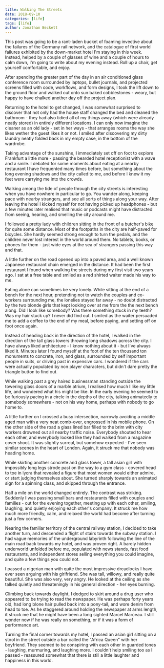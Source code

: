 ```yaml
---
title: Walking The Streets
date: 2018-09-10
categories: [life]
tags: [life]
author: Jonathan Beckett
---
```


This post was going to be a rant-laden bucket of foaming invective about the failures of the Germany rail network, and the catalogue of first world failures exhibited by the down-market hotel I'm staying in this week. Instead, helped by a couple of glasses of wine and a couple of hours to calm down, I'm going to write about my evening instead. Roll up a chair, get yourself comfortable, and enjoy.

After spending the greater part of the day in an air conditioned glass conference room surrounded by laptops, bullet journals, and projected screens filled with code, workflows, and form designs, I took the lift down to the ground floor and walked out onto sun baked cobblestones - weary, but happy to have chalked another day off the project plan.

Returning to the hotel to get changed, I was somewhat surprised to discover that not only had the house staff changed the bed and cleaned the bathroom - they had also tidied all of my things away (which were already neatly stored) in entirely different locations. I can only now imagine the cleaner as an old lady - set in her ways - that arranges rooms the way she likes wether the guest likes it or not. I smiled after discovering my dirty laundry neatly folded back in my empty case, in the bottom of the wardrobe.

Taking advantage of the sunshine, I immediately set off on foot to explore Frankfurt a little more - passing the bearded hotel receptionist with a wave and a smile. I debated for some moments about eating at a nearby restaurant I have frequented many times before, but something about the long evening shadows and the city called to me, and before I knew it my feet were carrying me into the crowds.

Walking among the tide of people through the city streets is interesting when you have nowhere in particular to go. You wander along, keeping pace with nearby strangers, and see all sorts of things along your way. After leaving the hotel I kicked myself for not having picked up headphones - but a few minutes later realised that music or podcasts might have distracted from seeing, hearing, and smelling the city around me.

I followed a pretty lady with children sitting in the front of a butcher's bike for quite some distance. Most of the footpaths in the city are half-paved for bicycles. She hardly seemed strong enough to turn the pedals, and the children never lost interest in the world around them. No tablets, books, or phones for them - just wide eyes at the sea of strangers passing this way and that.

A little further on the road opened up into a paved area, and a well known Japanese restaurant chain emerged in the distance. It had been the first restaurant I found when walking the streets during my first visit two years ago. I sat at a free table and smiled as a red shirted waiter made his way to me.

Eating alone can sometimes be very lonely. While sitting at the end of a bench for the next hour, pretending not to watch the couples and co-workers surrounding me, the lonelies stayed far away - no doubt distracted by the two blonde girls that kept looking over at me from the the next bench along. Did I look like somebody? Was there something stuck in my teeth? Was my hair stuck up? I never did find out. I smiled as the waiter persuaded me to add a coffee to the end of my meal, before paying, and setting off on foot once again.

Instead of heading back in the direction of the hotel, I walked in the direction of the tall glass towers throwing long shadows across the city. I have always liked architecture - I know nothing about it - but I've always liked it. Minutes later I found myself at the foot of the ten thousand ton monuments to concrete, iron, and glass, surrounded by self important people in suits, or driving past in expensive cars. I wondered if the cars were actually populated by non player characters, but didn't dare pretty the triangle button to find out.

While walking past a grey haired businessman standing outside the towering glass doors of a marble atrium, I realised how much I like my little life, and wondered what his might be like. In the early evening he seemed to be furiously pacing in a circle in the depths of the city, talking animatedly to somebody somewhere - not on his way home, perhaps with nobody to go home to.

A little further on I crossed a busy intersection, narrowly avoiding a middle aged man with a very neat comb-over, engrossed in his mobile phone. On the other side of the road a glass lined bar filled to the brim with city workers drowned out all nearby traffic noise. Everybody shouted to hear each other, and everybody looked like they had walked from a magazine cover shoot. It was slightly surreal, but somehow expected - I've seen similar scenes in the heart of London. Again, it struck me that nobody was heading home.

While skirting another concrete and glass tower, a tall asian girl with impossibly long legs strode past on the way to a gym class - covered head to toe in lycra that revealed a figure that most women would either admire, or start judging themselves about. She turned sharply towards an animated sign for a spinning class, and skipped through the entrance.

Half a mile on the world changed entirely. The contrast was striking. Suddenly I was passing small bars and restaurants filled with couples and families - out for the evening together, meeting up with each other, smiling, laughing, and quietly enjoying each other's company. It struck me how much more friendly, calm, and relaxed the world had become after turning just a few corners.

Nearing the familiar territory of the central railway station, I decided to take another turn, and descended a flight of stairs towards the subway station. I had vague memories of the underground labyrinth following the line of the main road back towards my hotel, and was proven right. A barely hidden underworld unfolded before me, populated with news stands, fast food restaurants, and independent stores selling everything you could imagine, and quite a few things you could not.

I passed a nigerian man with quite the most impressive dreadlocks I have ever seen arguing with his girlfriend. She was tall, willowy, and really quite beautiful. She was also very, very angry. He looked at the ceiling as she talked quietly and threateningly in his general direction - her eyes burning.

Climbing back towards daylight, I dodged to skirt around a drug user who appeared to be trying to read the newspaper. He was perhaps forty years old, had long blone hair pulled back into a pony-tail, and wore denim from head to toe. As he staggered around holding the newspaper at arms length, it struck me that he might have been a long sighted Marcel Marceau. I still wonder now if he was really on something, or if it was a form of performance art.

Turning the final corner towards my hotel, I passed an asian girl sitting on a stool in the street outside a bar called the "Africa Queen" with her boyfriend. They seemed to be conspiring with each other in guarded tones - laughing, murmuring, and laughing more. I couldn't help smiling too as I passed - reassured somewhat that there is still a little laughter and happiness in this world.